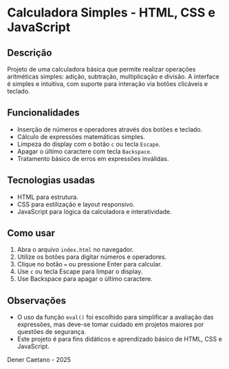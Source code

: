 # Calculadora Simples - HTML, CSS e JavaScript

## Descrição

Projeto de uma calculadora básica que permite realizar operações aritméticas simples: adição, subtração, multiplicação e divisão. A interface é simples e intuitiva, com suporte para interação via botões clicáveis e teclado.

## Funcionalidades

- Inserção de números e operadores através dos botões e teclado.
- Cálculo de expressões matemáticas simples.
- Limpeza do display com o botão `c` ou tecla `Escape`.
- Apagar o último caractere com tecla `Backspace`.
- Tratamento básico de erros em expressões inválidas.

## Tecnologias usadas

- HTML para estrutura.
- CSS para estilização e layout responsivo.
- JavaScript para lógica da calculadora e interatividade.

## Como usar

1. Abra o arquivo `index.html` no navegador.
2. Utilize os botões para digitar números e operadores.
3. Clique no botão `=` ou pressione Enter para calcular.
4. Use `c` ou tecla Escape para limpar o display.
5. Use Backspace para apagar o último caractere.

## Observações

- O uso da função `eval()` foi escolhido para simplificar a avaliação das expressões, mas deve-se tomar cuidado em projetos maiores por questões de segurança.
- Este projeto é para fins didáticos e aprendizado básico de HTML, CSS e JavaScript.



Dener Caetano - 2025
